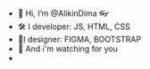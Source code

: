 - 👋 Hi, I’m @AlikinDima 👓
- 🛠 I developer: JS, HTML, CSS
- 🎈I designer: FIGMA, BOOTSTRAP
- 👀 And i'm watching for you
- 

